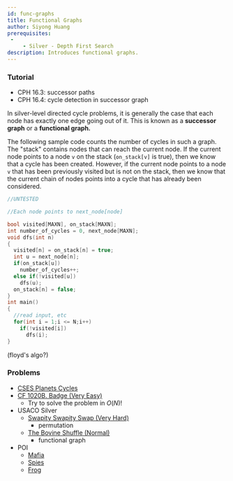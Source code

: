 ```yaml
---
id: func-graphs
title: Functional Graphs
author: Siyong Huang
prerequisites: 
 - 
     - Silver - Depth First Search
description: Introduces functional graphs.
---
```


### Tutorial

 - CPH 16.3: successor paths
 - CPH 16.4: cycle detection in successor graph

In silver-level directed cycle problems, it is generally the case that each node has exactly one edge going out of it. This is known as a **successor graph** or a **functional graph.**

The following sample code counts the number of cycles in such a graph. The "stack" contains nodes that can reach the current node. If the current node points to a node `v` on the stack (`on_stack[v]` is true), then we know that a cycle has been created. However, if the current node points to a node `v` that has been previously visited but is not on the stack, then we know that the current chain of nodes points into a cycle that has already been considered.

```cpp
//UNTESTED

//Each node points to next_node[node]

bool visited[MAXN], on_stack[MAXN];
int number_of_cycles = 0, next_node[MAXN];
void dfs(int n)
{
  visited[n] = on_stack[n] = true;
  int u = next_node[n];
  if(on_stack[u])
    number_of_cycles++;
  else if(!visited[u])
    dfs(u);
  on_stack[n] = false;
}
int main()
{
  //read input, etc
  for(int i = 1;i <= N;i++)
    if(!visited[i])
      dfs(i);
}
```

(floyd's algo?)

### Problems

 - [CSES Planets Cycles](https://cses.fi/problemset/task/1751)
 - [CF 1020B. Badge (Very Easy)](https://codeforces.com/contest/1020/problem/B)
   - Try to solve the problem in $O(N)$!
 - USACO Silver
   - [Swapity Swapity Swap (Very Hard)](http://www.usaco.org/index.php?page=viewproblem2&cpid=1014)
     - permutation
   - [The Bovine Shuffle (Normal)](http://usaco.org/index.php?page=viewproblem2&cpid=764)
     - functional graph
 - POI
   - [Mafia](https://szkopul.edu.pl/problemset/problem/w3YAoAT3ej27YeiaNWjK57_G/site/?key=statement)
   - [Spies](https://szkopul.edu.pl/problemset/problem/r6tMTfvQFPAEfQioYMCQndQe/site/?key=statement)
   - [Frog](https://szkopul.edu.pl/problemset/problem/qDH9CkBHZKHY4vbKRBlXPrA7/site/?key=statement)
